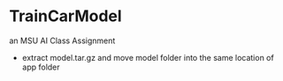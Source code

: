 # TrainCarModel
an MSU AI Class Assignment

* extract model.tar.gz and move model folder into the same location of app folder
